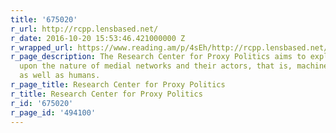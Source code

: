 ```yaml
---
title: '675020'
r_url: http://rcpp.lensbased.net/
r_date: 2016-10-20 15:53:46.421000000 Z
r_wrapped_url: https://www.reading.am/p/4sEh/http://rcpp.lensbased.net/
r_page_description: The Research Center for Proxy Politics aims to explore and reflect
  upon the nature of medial networks and their actors, that is, machines and things
  as well as humans.
r_page_title: Research Center for Proxy Politics
r_title: Research Center for Proxy Politics
r_id: '675020'
r_page_id: '494100'
---
```


